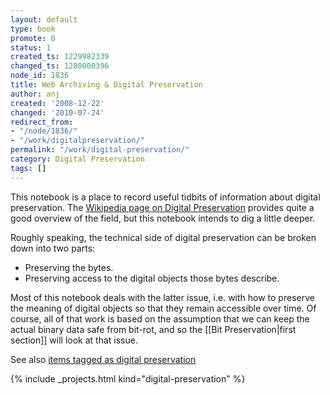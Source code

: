 ```yaml
---
layout: default
type: book
promote: 0
status: 1
created_ts: 1229982339
changed_ts: 1280000396
node_id: 1836
title: Web Archiving & Digital Preservation
author: anj
created: '2008-12-22'
changed: '2010-07-24'
redirect_from:
- "/node/1836/"
- "/work/digitalpreservation/"
permalink: "/work/digital-preservation/"
category: Digital Preservation
tags: []
---
```

This notebook is a place to record useful tidbits of information about digital preservation.  The [Wikipedia page on Digital Preservation](http://en.wikipedia.org/wiki/Digital_preservation) provides quite a good overview of the field, but this notebook intends to dig a little deeper.

Roughly speaking, the technical side of digital preservation can be broken down into two parts:

 * Preserving the bytes.
 * Preserving access to the digital objects those bytes describe.

Most of this notebook deals with the latter issue, i.e. with how to preserve the meaning of digital objects so that they remain accessible over time. Of course, all of that work is based on the assumption that we can keep the actual binary data safe from bit-rot, and so the [[Bit Preservation|first section]] will look at that issue.

See also [items tagged as digital preservation](/topic/topics/digital_preservation)


{% include _projects.html kind="digital-preservation" %}
